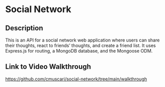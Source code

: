 # Social Network

## Description
This is an API for a social network web application where users can share their thoughts, react to friends’ thoughts, and create a friend list. It uses Express.js for routing, a MongoDB database, and the Mongoose ODM.

## Link to Video Walkthrough
https://github.com/cmuscari/social-network/tree/main/walkthrough
